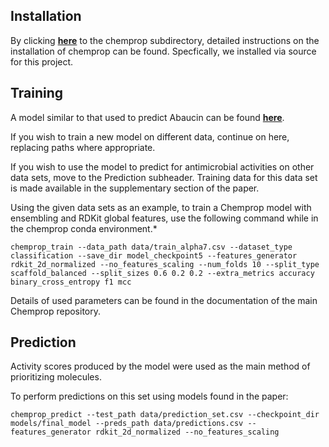## Installation

By clicking [**here**](/chemprop) to the chemprop subdirectory, detailed instructions on the installation of chemprop can be found. Specfically, we installed via source for this project.

## Training
A model similar to that used to predict Abaucin can be found [**here**](models/final_model).

If you wish to train a new model on different data, continue on here, replacing paths where appropriate. 

If you wish to use the model to predict for antimicrobial activities on other data sets, move to the Prediction subheader. Training data for this data set is made available in the supplementary section of the paper. 

Using the given data sets as an example, to train a Chemprop model with ensembling and RDKit global features, use the following command while in the chemprop conda environment.*

```chemprop_train --data_path data/train_alpha7.csv --dataset_type classification --save_dir model_checkpoint5 --features_generator rdkit_2d_normalized --no_features_scaling --num_folds 10 --split_type scaffold_balanced --split_sizes 0.6 0.2 0.2 --extra_metrics accuracy binary_cross_entropy f1 mcc```

Details of used parameters can be found in the documentation of the main Chemprop repository. 


## Prediction
Activity scores produced by the model were used as the main method of prioritizing molecules. 

To perform predictions on this set using models found in the paper:

```chemprop_predict --test_path data/prediction_set.csv --checkpoint_dir models/final_model --preds_path data/predictions.csv --features_generator rdkit_2d_normalized --no_features_scaling```


